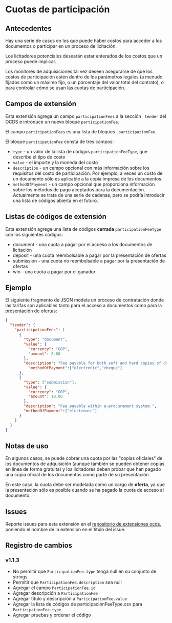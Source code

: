 # Cuotas de participación

## Antecedentes

Hay una serie de casos en los que puede haber costos para acceder a los documentos o participar en un proceso de licitación.

Los licitadores potenciales desearán estar enterados de los costos que un proceso puede implicar.

Los monitores de adquisiciones tal vez deseen asegurarse de que los costos de participación estén dentro de los parámetros legales (a menudo fijados como un máximo fijo, o un porcentaje del valor total del contrato), o para controlar cómo se usan las cuotas de participación.

## Campos de extensión

Esta extensión agrega un campo `participationFees` a la sección ` tender` del OCDS e introduce un nuevo bloque `participationFee`.

El campo `participationFees` es una lista de bloques ` participationFee`.

El bloque `participationFee` consta de tres campos:

- `type` - un valor de la lista de códigos `participationFeeType`, que describe el tipo de costo
- `value` - el importe y la moneda del costo
- `description` - un campo opcional con más información sobre los requisitos del costo de participación. Por ejemplo, a veces un costo de un documento sólo es aplicable a la copia impresa de los documentos.
- `methodOfPayment` - un campo opcional que proporciona información sobre los métodos de pago aceptados para la documentación. Actualmente se trata de una serie de cadenas, pero se podría introducir una lista de códigos abierta en el futuro.

## Listas de códigos de extensión

Esta extensión agrega una lista de códigos **cerrada** `participationFeeType` con los siguientes códigos:

- document - una cuota a pagar por el acceso a los documentos de licitación
- deposit - una cuota reembolsable a pagar por la presentación de ofertas
- submission - una cuota no reembolsable a pagar por la presentación de ofertas
- win - una cuota a pagar por el ganador

## Ejemplo

El siguiente fragmento de JSON modela un proceso de contratación donde las tarifas son aplicables tanto para el acceso a documentos como para la presentación de ofertas:

```JSON
{
  "tender": {
    "participationFees": [
      {
        "type": "document",
        "value": {
          "currency": "GBP",
          "amount": 8.00
        },
        "description": "Fee payable for both soft and hard copies of documents.",
          "methodOfPayment":["electronic","cheque"]
      },
      {
        "type": ["submission"],
        "value": {
          "currency": "GBP",
          "amount": 10.00
        },
        "description": "Fee payable within e-procurement system.",
        "methodOfPayment":["electronic"]
      }
    ]
  }
}
```

## Notas de uso

En algunos casos, se puede cobrar una cuota por las "copias oficiales" de los documentos de adquisición (aunque también se pueden obtener copias en línea de forma gratuita) y los licitadores deben probar que han pagado una copia oficial de los documentos como parte de su presentación.

En este caso, la cuota debe ser modelada como un cargo de **oferta**, ya que la presentación sólo es posible cuando se ha pagado la cuota de acceso al documento.

## Issues

Reporte issues para esta extensión en el [repositorio de extensiones ocds](https://github.com/open-contracting/ocds-extensions/issues), poniendo el nombre de la extensión en el título del issue.

## Registro de cambios

### v1.1.3

- No permitir que `ParticipationFee.type` tenga null en su conjunto de strings
- Permitir que `ParticipationFee.description` sea null
- Agregar el campo `ParticipationFee.id`
- Agregar descripción a `ParticipationFee`
- Agregar título y descripción a `ParticipationFee.value`
- Agregar la lista de códigos de participaciónFeeType.csv para `ParticipationFee.type`
- Agregar pruebas y ordenar el código
